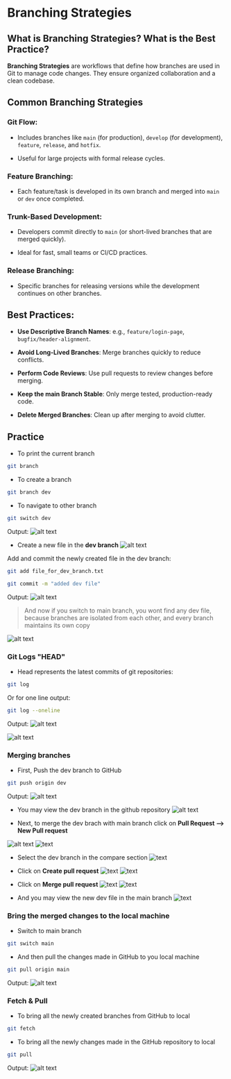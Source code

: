 # Branching Strategies
## What is Branching Strategies? What is the Best Practice?
**Branching Strategies** are workflows that define how branches are used in Git to manage code changes. They ensure organized collaboration and a clean codebase.

## Common Branching Strategies
### Git Flow:
* Includes branches like `main` (for production), `develop` (for development), `feature`, `release`, and `hotfix`.

* Useful for large projects with formal release cycles.

### Feature Branching:
* Each feature/task is developed in its own branch and merged into `main` or `dev` once completed.

### Trunk-Based Development:
* Developers commit directly to `main` (or short-lived branches that are merged quickly).

* Ideal for fast, small teams or CI/CD practices.

### Release Branching:
* Specific branches for releasing versions while the development continues on other branches.

## Best Practices:
* **Use Descriptive Branch Names**: e.g., `feature/login-page`, `bugfix/header-alignment`.

* **Avoid Long-Lived Branches**: Merge branches quickly to reduce conflicts.
* **Perform Code Reviews**: Use pull requests to review changes before merging.
* **Keep the main Branch Stable**: Only merge tested, production-ready code.
* **Delete Merged Branches**: Clean up after merging to avoid clutter.


## Practice

* To print the current branch
```bash
git branch
```
* To create a branch
```bash
git branch dev
```
* To navigate to other branch
```bash
git switch dev
```
Output:
![alt text](Images/Screenshot-1.png)

* Create a new file in the **dev branch**
![alt text](Images/Screenshot-3.png)

Add and commit the newly created file in the dev branch:

```bash
git add file_for_dev_branch.txt 
```
```bash
git commit -m "added dev file"
```

Output:
![alt text](Images/Screenshot-4.png)

> And now if you switch to main branch, you wont find any dev file, because branches are isolated from each other, and every branch maintains its own copy

![alt text](Images/Screenshot-5.png)

### Git Logs "HEAD"
* Head represents the latest commits of git repositories:
```bash
git log
```
Or for one line output:
```bash
git log --oneline
```
Output:
![alt text](Images/Screenshot-6.png)


![alt text](Images/Screenshot-17.png)


### Merging branches

* First, Push the dev branch to GitHub

```bash
git push origin dev
```
Output:
![alt text](Images/Screenshot-7.png)

* You may view the dev branch in the github repository
![alt text](Images/Screenshot-8.png)


* Next, to merge the dev brach with main branch click on **Pull Request --> New Pull request**

![alt text](Images/Screenshot-9.png)
![text](Images/Screenshot-10.png)

* Select the dev branch in the compare section
![text](Images/Screenshot-11.png)

* Click on **Create pull request**
![text](Images/Screenshot-12.png)
![text](Images/Screenshot-13.png)

* Click on **Merge pull request**
![text](Images/Screenshot-14.png)
![text](Images/Screenshot-15.png)

* And you may view the new dev file in the main branch
![text](Images/Screenshot-16.png)

### Bring the merged changes to the local machine
* Switch to main branch

```bash
git switch main
```
* And then pull the changes made in GitHub to you local machine

```bash
git pull origin main
```
Output:
![alt text](Images/Screenshot-18.png)

### Fetch & Pull
* To bring all the newly created branches from GitHub to local
```bash
git fetch
```
* To bring all the newly changes made in the GitHub repository to local
```bash
git pull
```
Output:
![alt text](Images/Screenshot-19.png)










